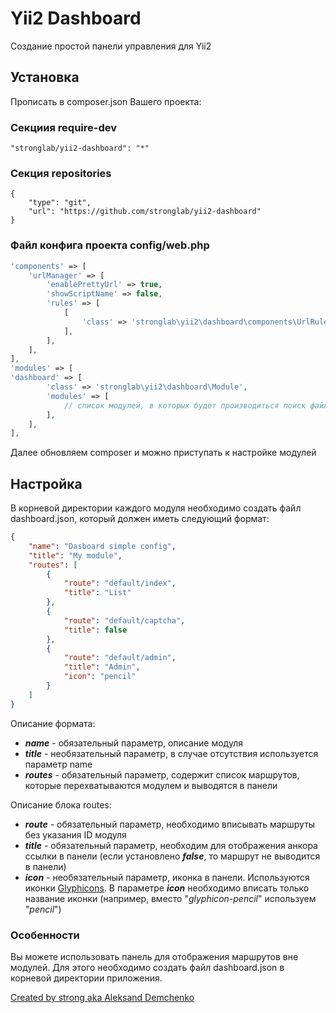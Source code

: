 # Yii2 Dashboard
Создание простой панели управления для Yii2

## Установка

Прописать в composer.json Вашего проекта:
### Секциия require-dev
```
"stronglab/yii2-dashboard": "*"
```
### Секция repositories
```
{
    "type": "git",
    "url": "https://github.com/stronglab/yii2-dashboard"
}
```
### Файл конфига проекта config/web.php
```php
'components' => [
    'urlManager' => [
        'enablePrettyUrl' => true,
        'showScriptName' => false,
        'rules' => [
            [
                'class' => 'stronglab\yii2\dashboard\components\UrlRule',
            ],
        ],
    ],
],
'modules' => [
'dashboard' => [
        'class' => 'stronglab\yii2\dashboard\Module',
        'modules' => [
            // список модулей, в которых будет производиться поиск файла dashboard.json
        ],
    ],
],
```
Далее обновляем composer и можно приступать к настройке модулей

## Настройка
В корневой директории каждого модуля необходимо создать файл dashboard.json, который должен иметь следующий формат:
```json
{
    "name": "Dasboard simple config",
    "title": "My module",
    "routes": [
        {
            "route": "default/index",
            "title": "List"
        },
        {
            "route": "default/captcha",
            "title": false
        },
        {
            "route": "default/admin",
            "title": "Admin",
            "icon": "pencil"
        }
    ]
}
```

Описание формата:
* _**name**_ - обязательный параметр, описание модуля
* _**title**_ - необязательный параметр, в случае отсутствия используется параметр name
* _**routes**_ - обязательный параметр, содержит список маршрутов, которые перехватываются модулем и выводятся в панели

Описание блока routes:
* _**route**_ - обязательный параметр, необходимо вписывать маршруты без указания ID модуля
* _**title**_ - обязательный параметр, необходим для отображения анкора ссылки в панели (если установлено _**false**_, то маршрут не выводится в панели)
* _**icon**_ - необязательный параметр, иконка в панели. Используются иконки [Glyphicons](http://getbootstrap.com/components/#glyphicons). В параметре _**icon**_ необходимо вписать только название иконки (например, вместо "*glyphicon-pencil*"  используем "*pencil*")

### Особенности
Вы можете использовать панель для отображения маршрутов вне модулей. Для этого необходимо создать файл dashboard.json в корневой директории приложения.

[Created by strong aka Aleksand Demchenko](http://22info.ru)